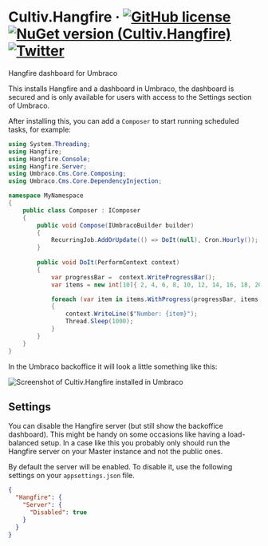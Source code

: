 # Cultiv.Hangfire &middot; [![GitHub license](https://img.shields.io/badge/license-MIT-blue.svg)](LICENSE) [![NuGet version (Cultiv.Hangfire)](https://img.shields.io/nuget/v/Cultiv.Hangfire.svg)](https://www.nuget.org/packages/Cultiv.Hangfire/) [![Twitter](https://img.shields.io/twitter/follow/cultiv.svg?style=social&label=Follow)](https://twitter.com/intent/follow?screen_name=cultiv)

Hangfire dashboard for Umbraco

This installs Hangfire and a dashboard in Umbraco, the dashboard is secured and is only available for users with access to the Settings section of Umbraco.

After installing this, you can add a `Composer` to start running scheduled tasks, for example:

```csharp
using System.Threading;
using Hangfire;
using Hangfire.Console;
using Hangfire.Server;
using Umbraco.Cms.Core.Composing;
using Umbraco.Cms.Core.DependencyInjection;

namespace MyNamespace
{
    public class Composer : IComposer
    {
        public void Compose(IUmbracoBuilder builder)
        {            
            RecurringJob.AddOrUpdate(() => DoIt(null), Cron.Hourly());
        }
        
        public void DoIt(PerformContext context)
        {
            var progressBar =  context.WriteProgressBar();
            var items = new int[10]{ 2, 4, 6, 8, 10, 12, 14, 16, 18, 20 };

            foreach (var item in items.WithProgress(progressBar, items.Length))
            {
                context.WriteLine($"Number: {item}");
                Thread.Sleep(1000);
            }
        }
    }
}
```

In the Umbraco backoffice it will look a little something like this:

![Screenshot of Cultiv.Hangfire installed in Umbraco](https://raw.githubusercontent.com/nul800sebastiaan/Cultiv.Hangfire/main/screenshot.png)

## Settings
You can disable the Hangfire server (but still show the backoffice dashboard). This might be handy on some occasions like having a load-balanced setup. In a case like this you probably only should run the Hangfire server on your Master instance and not the public ones.

By default the server will be enabled. To disable it, use the following settings on your `appsettings.json` file.
``` json
{
  "Hangfire": {
    "Server": {
      "Disabled": true
    }
  }
}
